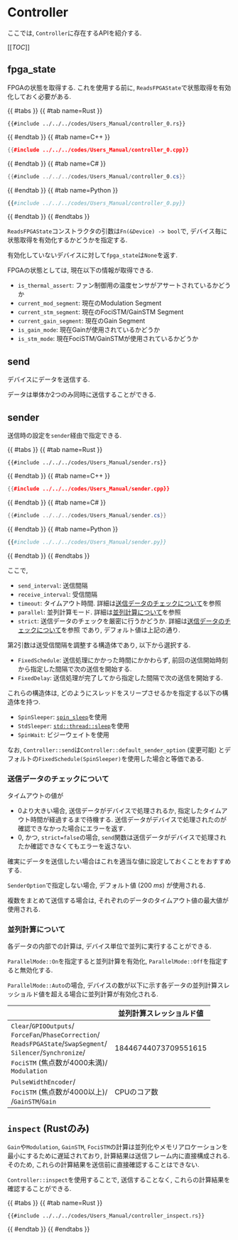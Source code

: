 # Controller

ここでは, `Controller`に存在するAPIを紹介する.

[[_TOC_]]

## fpga_state

FPGAの状態を取得する.
これを使用する前に, `ReadsFPGAState`で状態取得を有効化しておく必要がある.

{{ #tabs }}
{{ #tab name=Rust }}
```rust,edition2024
{{#include ../../../codes/Users_Manual/controller_0.rs}}
```
{{ #endtab }}
{{ #tab name=C++ }}
```cpp
{{#include ../../../codes/Users_Manual/controller_0.cpp}}
```
{{ #endtab }}
{{ #tab name=C# }}
```cs
{{#include ../../../codes/Users_Manual/controller_0.cs}}
```
{{ #endtab }}
{{ #tab name=Python }}
```python
{{#include ../../../codes/Users_Manual/controller_0.py}}
```
{{ #endtab }}
{{ #endtabs }}

`ReadsFPGAState`コンストラクタの引数は`Fn(&Device) -> bool`で, デバイス毎に状態取得を有効化するかどうかを指定する.

有効化していないデバイスに対して`fpga_state`は`None`を返す.

FPGAの状態としては, 現在以下の情報が取得できる.

- `is_thermal_assert`: ファン制御用の温度センサがアサートされているかどうか
- `current_mod_segment`: 現在のModulation Segment
- `current_stm_segment`: 現在のFociSTM/GainSTM Segment
- `current_gain_segment`: 現在のGain Segment
- `is_gain_mode`: 現在Gainが使用されているかどうか
- `is_stm_mode`: 現在FociSTM/GainSTMが使用されているかどうか

## send

デバイスにデータを送信する.

データは単体か2つのみ同時に送信することができる.

## sender

送信時の設定を`sender`経由で指定できる.

{{ #tabs }}
{{ #tab name=Rust }}
```rust,edition2024
{{#include ../../../codes/Users_Manual/sender.rs}}
```
{{ #endtab }}
{{ #tab name=C++ }}
```cpp
{{#include ../../../codes/Users_Manual/sender.cpp}}
```
{{ #endtab }}
{{ #tab name=C# }}
```cs
{{#include ../../../codes/Users_Manual/sender.cs}}
```
{{ #endtab }}
{{ #tab name=Python }}
```python
{{#include ../../../codes/Users_Manual/sender.py}}
```
{{ #endtab }}
{{ #endtabs }}

ここで,
- `send_interval`: 送信間隔
- `receive_interval`: 受信間隔
- `timeout`: タイムアウト時間. 詳細は[送信データのチェックについて](#送信データのチェックについて)を参照
- `parallel`: 並列計算モード. 詳細は[並列計算について](#並列計算について)を参照
- `strict`: 送信データのチェックを厳密に行うかどうか. 詳細は[送信データのチェックについて](#送信データのチェックについて)を参照
であり, デフォルト値は上記の通り.

第2引数は送受信間隔を調整する構造体であり, 以下から選択する.
- `FixedSchedule`: 送信処理にかかった時間にかかわらず, 前回の送信開始時刻から指定した間隔で次の送信を開始する.
- `FixedDelay`: 送信処理が完了してから指定した間隔で次の送信を開始する.

これらの構造体は, どのようにスレッドをスリープさせるかを指定する以下の構造体を持つ.
- `SpinSleeper`: [`spin_sleep`](https://crates.io/crates/spin_sleep)を使用
- `StdSleeper`: [`std::thread::sleep`](https://doc.rust-lang.org/std/thread/fn.sleep.html)を使用
- `SpinWait`: ビジーウェイトを使用

なお, `Controller::send`は`Controller::default_sender_option` (変更可能) とデフォルトの`FixedSchedule(SpinSleeper)`を使用した場合と等価である.

### 送信データのチェックについて

タイムアウトの値が
- 0より大きい場合, 送信データがデバイスで処理されるか, 指定したタイムアウト時間が経過するまで待機する. 送信データがデバイスで処理されたのが確認できなかった場合にエラーを返す.
- 0, かつ, `strict=false`の場合, `send`関数は送信データがデバイスで処理されたか確認できなくてもエラーを返さない.

確実にデータを送信したい場合はこれを適当な値に設定しておくことをおすすめする.

`SenderOption`で指定しない場合, デフォルト値 ($\SI{200}{ms}$) が使用される.

複数をまとめて送信する場合は, それぞれのデータのタイムアウト値の最大値が使用される.

### 並列計算について

各データの内部での計算は, デバイス単位で並列に実行することができる.

`ParallelMode::On`を指定すると並列計算を有効化, `ParallelMode::Off`を指定すると無効化する.

`ParallelMode::Auto`の場合, デバイスの数が以下に示す各データの並列計算スレッショルド値を超える場合に並列計算が有効化される.

|       | 並列計算スレッショルド値   | 
| ----- | -------------- | 
| `Clear`/`GPIOOutputs`/<br>`ForceFan`/`PhaseCorrection`/<br>`ReadsFPGAState`/`SwapSegment`/<br>`Silencer`/`Synchronize`/<br>`FociSTM` (焦点数が4000未満)/<br>`Modulation` | 18446744073709551615 | 
| `PulseWidthEncoder`/<br>`FociSTM` (焦点数が4000以上)/<br>/`GainSTM`/`Gain` | CPUのコア数 | 

## `inspect` (Rustのみ)

`Gain`や`Modulation`, `GainSTM`, `FociSTM`の計算は並列化やメモリアロケーションを最小にするために遅延されており, 計算結果は送信フレーム内に直接構成される.
そのため, これらの計算結果を送信前に直接確認することはできない.

`Controller::inspect`を使用することで, 送信することなく, これらの計算結果を確認することができる.

{{ #tabs }}
{{ #tab name=Rust }}
```rust,edition2024
{{#include ../../../codes/Users_Manual/controller_inspect.rs}}
```
{{ #endtab }}
{{ #endtabs }}